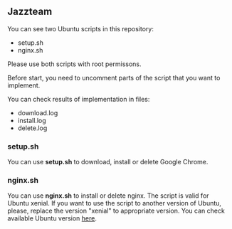 ## Jazzteam

You can see two Ubuntu scripts in this repository:
- setup.sh
- nginx.sh

Please use both scripts with root permissons.

Before start, you need to uncomment parts of the script that you want to implement.

You can check results of implementation in files:
- download.log
- install.log
- delete.log

### setup.sh

You can use **setup.sh** to download, install or delete Google Chrome.

### nginx.sh

You can use **nginx.sh** to install or delete nginx.
The script is valid for Ubuntu xenial. If you want to use the script to another version of Ubuntu, please, replace the version "xenial" to appropriate version.
You can check available Ubuntu version [here](https://nginx.org/ru/linux_packages.html).

